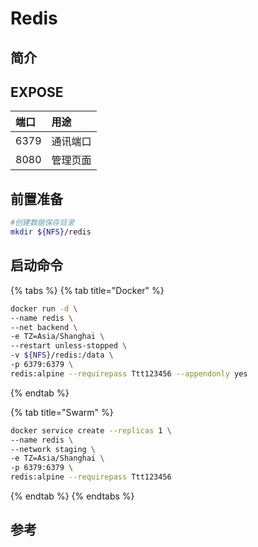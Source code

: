 # Redis

## 简介



## EXPOSE

| 端口 | 用途 |
| :--- | :--- |
| 6379 | 通讯端口 |
| 8080 | 管理页面 |



## 前置准备

```bash
#创建数据保存目录
mkdir ${NFS}/redis
```

## 启动命令

{% tabs %}
{% tab title="Docker" %}
```bash
docker run -d \
--name redis \
--net backend \
-e TZ=Asia/Shanghai \
--restart unless-stopped \
-v ${NFS}/redis:/data \
-p 6379:6379 \
redis:alpine --requirepass Ttt123456 --appendonly yes
```
{% endtab %}

{% tab title="Swarm" %}
```bash
docker service create --replicas 1 \
--name redis \
--network staging \
-e TZ=Asia/Shanghai \
-p 6379:6379 \
redis:alpine --requirepass Ttt123456
```
{% endtab %}
{% endtabs %}



##  参考


